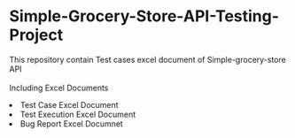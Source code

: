 # Simple-Grocery-Store-API-Testing-Project
This repository contain Test cases excel document of Simple-grocery-store API 
<br>
<br>
Including Excel Documents 
<li>Test Case Excel Document </li>
<li>Test Execution Excel Document </li>
<li>Bug Report Excel Documnet </li>

